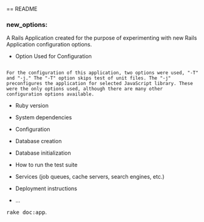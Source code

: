 == README

### new_options: 
A Rails Application created for the purpose of experimenting with new Rails Application configuration options.

* Option Used for Configuration
```

For the configuration of this application, two options were used, "-T" and "-j." The "-T" option skips test of unit files. The "-j"  preconfigures the application for selected JavaScript library. These were the only options used, although there are many other configuration options available.

```
* Ruby version

* System dependencies

* Configuration

* Database creation

* Database initialization

* How to run the test suite

* Services (job queues, cache servers, search engines, etc.)

* Deployment instructions

* ...

<tt>rake doc:app</tt>.
